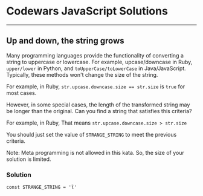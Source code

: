 # Codewars JavaScript Solutions

---

## Up and down, the string grows

Many programming languages provide the functionality of converting a string to uppercase or lowercase. For example, upcase/downcase in Ruby, `upper/lower` in Python, and `toUpperCase/toLowerCase` in Java/JavaScript. Typically, these methods won't change the size of the string.

For example, in Ruby, `str.upcase.downcase.size == str.size` is `true` for most cases.

However, in some special cases, the length of the transformed string may be longer than the original. Can you find a string that satisfies this criteria?

For example, in Ruby, That means `str.upcase.downcase.size > str.size`

You should just set the value of `STRANGE_STRING` to meet the previous criteria.

Note: Meta programming is not allowed in this kata. So, the size of your solution is limited.

### Solution

```
const STRANGE_STRING = 'ῗ'
```
